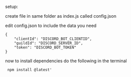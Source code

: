 setup:

create file in same folder as index.js called config.json

edit config.json to include the data you need

```
{
    "clientId": "DISCORD_BOT_CLIENTID",
    "guildId": "DISCORD_SERVER_ID",
	"token": "DISCORD_BOT_TOKEN"
}
```

now to install dependencies
 do the following in the terminal
```
 npm install @latest'
```